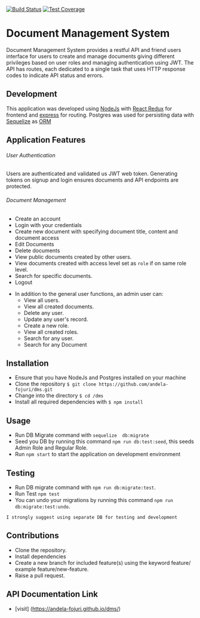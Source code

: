 [![Build Status](https://travis-ci.org/andela-fojuri/dms.svg?branch=develop)](https://travis-ci.org/andela-fojuri/dms)
[![Test Coverage](https://codeclimate.com/github/andela-fojuri/dms/badges/coverage.svg)](https://codeclimate.com/github/andela-fojuri/dms/coverage)

# Document Management System 

Document Management System provides a restful API and friend users interface for users to create and manage documents giving different privileges based on user roles and managing authentication using JWT. The API has routes, each dedicated to a single task that uses HTTP response codes to indicate API status and errors.

## Development
This application was developed using [NodeJs](https://nodejs.org) with [React Redux](http://redux.js.org/docs/basics/UsageWithReact.html) for frontend and [express](https://expressjs.com/) for routing. Postgres was used for persisting data with [Sequelize](https://sequelizejs.org) as [ORM](https://en.wikipedia.org/wiki/Object-relational_mapping)

## Application Features
###### User Authentication
Users are authenticated and validated us JWT web token. Generating tokens on signup and login ensures documents and API endpoints are protected.

###### Document Management
*   Create an account
*   Login with your credentials
*   Create new document with specifying document title, content and document access
*   Edit Documents
*   Delete documents
*   View public documents created by other users.
*   View documents created with access level set as `role` if on same role level.
*   Search for specific documents.
*   Logout

-   In addition to the general user functions, an admin user can:
    -   View all users.
    -   View all created documents.
    -   Delete any user.
    -   Update any user's record.
    -   Create a new role.
    -   View all created roles.
    -   Search for any user.
    -   Search for any Document

## Installation
-   Ensure that you have NodeJs and Postgres installed on your machine
-   Clone the repository `$ git clone https://github.com/andela-fojuri/dms.git`
-   Change into the directory `$ cd /dms`
-   Install all required dependencies with `$ npm install`

## Usage
-   Run DB Migrate command with  `sequelize  db:migrate`
-   Seed you DB by running this command `npm run db:test:seed`, this seeds Admin Role and Regular Role.
-   Run `npm start` to start the application on development environment

## Testing
-   Run DB migrate command with `npm run db:migrate:test`.
-   Run Test `npm test`
-   You can undo your migrations by running this command `npm run db:migrate:test:undo`.

` I strongly suggest using separate DB for testing and development `

## Contributions
* Clone the repository.
* Install dependencies
* Create a new branch for included feature(s) using the keyword feature/ example feature/new-feature.
* Raise a pull request.

## API Documentation Link
- [visit] (https://andela-fojuri.github.io/dms/)

